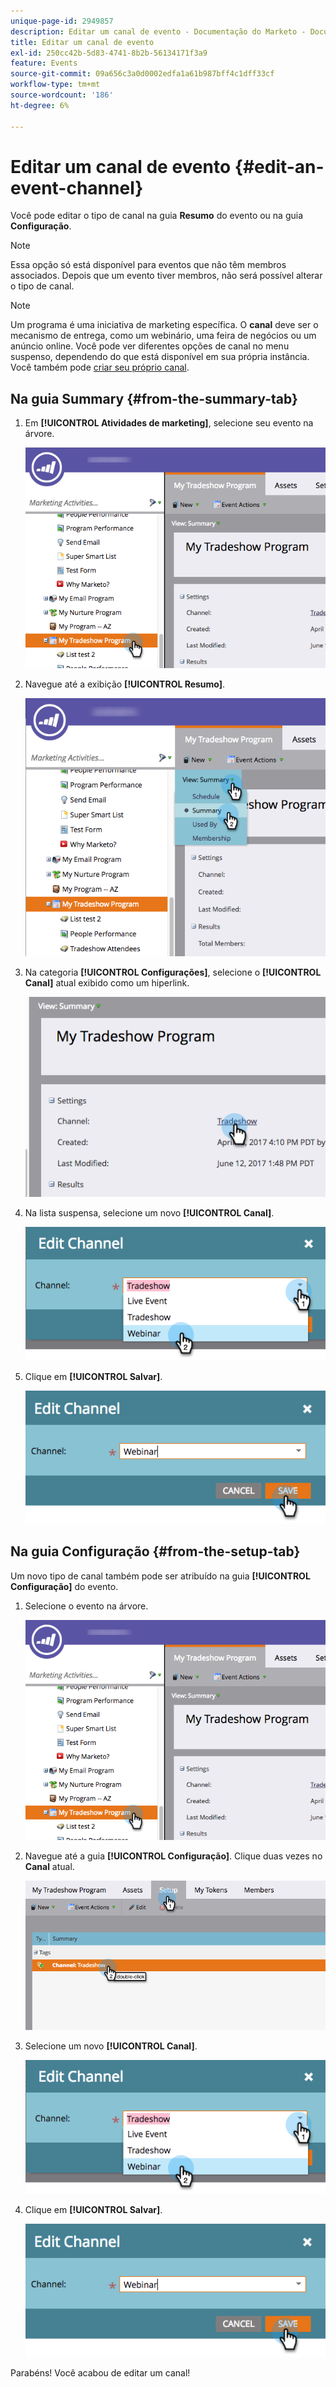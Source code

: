 ```yaml
---
unique-page-id: 2949857
description: Editar um canal de evento - Documentação do Marketo - Documentação do produto
title: Editar um canal de evento
exl-id: 250cc42b-5d83-4741-8b2b-56134171f3a9
feature: Events
source-git-commit: 09a656c3a0d0002edfa1a61b987bff4c1dff33cf
workflow-type: tm+mt
source-wordcount: '186'
ht-degree: 6%

---
```


# Editar um canal de evento {#edit-an-event-channel}

Você pode editar o tipo de canal na guia **Resumo** do evento ou na guia **Configuração**.

>[!NOTE]
>
>Essa opção só está disponível para eventos que não têm membros associados. Depois que um evento tiver membros, não será possível alterar o tipo de canal.

>[!NOTE]
>
>Um programa é uma iniciativa de marketing específica. O **canal** deve ser o mecanismo de entrega, como um webinário, uma feira de negócios ou um anúncio online. Você pode ver diferentes opções de canal no menu suspenso, dependendo do que está disponível em sua própria instância. Você também pode [criar seu próprio canal](/help/marketo/product-docs/administration/tags/create-a-program-channel.md).

## Na guia Summary {#from-the-summary-tab}

1. Em **[!UICONTROL Atividades de marketing]**, selecione seu evento na árvore.

   ![](assets/eventprogramseelct.png)

1. Navegue até a exibição **[!UICONTROL Resumo]**.

   ![](assets/eventprogramsummary.png)

1. Na categoria **[!UICONTROL Configurações]**, selecione o **[!UICONTROL Canal]** atual exibido como um hiperlink.

   ![](assets/channeltypeevent.png)

1. Na lista suspensa, selecione um novo **[!UICONTROL Canal]**.

   ![](assets/tradeshowchange.png)

1. Clique em **[!UICONTROL Salvar]**.

   ![](assets/2017-06-13-09-35-53.png)

## Na guia Configuração {#from-the-setup-tab}

Um novo tipo de canal também pode ser atribuído na guia **[!UICONTROL Configuração]** do evento.

1. Selecione o evento na árvore.

   ![](assets/eventprogramseelct.png)

1. Navegue até a guia **[!UICONTROL Configuração]**. Clique duas vezes no **Canal** atual.

   ![](assets/setuptabchangechannel.png)

1. Selecione um novo **[!UICONTROL Canal]**.

   ![](assets/tradeshowchange.png)

1. Clique em **[!UICONTROL Salvar]**.

   ![](assets/2017-06-13-09-35-53.png)

Parabéns! Você acabou de editar um canal!
